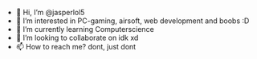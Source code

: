 - 👋 Hi, I’m @jasperlol5
- 👀 I’m interested in PC-gaming, airsoft, web development and boobs :D
- 🌱 I’m currently learning Computerscience
- 💞️ I’m looking to collaborate on idk xd
- 📫 How to reach me? dont, just dont 

<!---
jasperlol5/jasperlol5 is a ✨ special ✨ repository because its `README.md` (this file) appears on your GitHub profile.
You can click the Preview link to take a look at your changes.
--->
